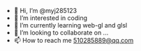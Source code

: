 - 👋 Hi, I’m @myj285123
- 👀 I’m interested in coding
- 🌱 I’m currently learning web-gl and glsl
- 💞️ I’m looking to collaborate on ...
- 📫 How to reach me 510285889@qq.com

<!---
myj285123/myj285123 is a ✨ special ✨ repository because its `README.md` (this file) appears on your GitHub profile.
You can click the Preview link to take a look at your changes.
--->
